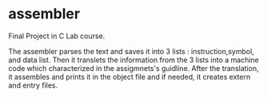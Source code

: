 # assembler
Final Project in C Lab course.

The assembler parses the text and saves it into 3 lists : instruction,symbol, and data list.
Then it translets the information from the 3 lists into a machine code which characterized in the assigmnets's guidline.
After the translation, it assembles and prints it in the object file and if needed, it creates extern and entry files.
